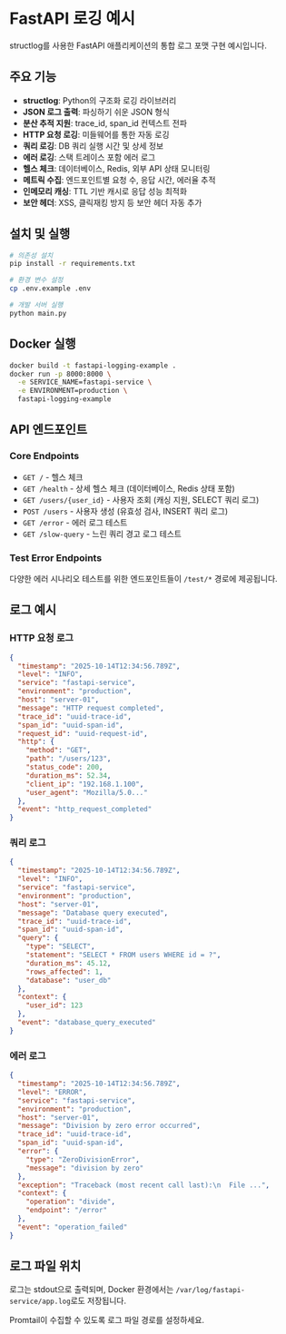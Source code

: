 # FastAPI 로깅 예시

structlog를 사용한 FastAPI 애플리케이션의 통합 로그 포맷 구현 예시입니다.

## 주요 기능

- **structlog**: Python의 구조화 로깅 라이브러리
- **JSON 로그 출력**: 파싱하기 쉬운 JSON 형식
- **분산 추적 지원**: trace_id, span_id 컨텍스트 전파
- **HTTP 요청 로깅**: 미들웨어를 통한 자동 로깅
- **쿼리 로깅**: DB 쿼리 실행 시간 및 상세 정보
- **에러 로깅**: 스택 트레이스 포함 에러 로그
- **헬스 체크**: 데이터베이스, Redis, 외부 API 상태 모니터링
- **메트릭 수집**: 엔드포인트별 요청 수, 응답 시간, 에러율 추적
- **인메모리 캐싱**: TTL 기반 캐시로 응답 성능 최적화
- **보안 헤더**: XSS, 클릭재킹 방지 등 보안 헤더 자동 추가

## 설치 및 실행

```bash
# 의존성 설치
pip install -r requirements.txt

# 환경 변수 설정
cp .env.example .env

# 개발 서버 실행
python main.py
```

## Docker 실행

```bash
docker build -t fastapi-logging-example .
docker run -p 8000:8000 \
  -e SERVICE_NAME=fastapi-service \
  -e ENVIRONMENT=production \
  fastapi-logging-example
```

## API 엔드포인트

### Core Endpoints
- `GET /` - 헬스 체크
- `GET /health` - 상세 헬스 체크 (데이터베이스, Redis 상태 포함)
- `GET /users/{user_id}` - 사용자 조회 (캐싱 지원, SELECT 쿼리 로그)
- `POST /users` - 사용자 생성 (유효성 검사, INSERT 쿼리 로그)
- `GET /error` - 에러 로그 테스트
- `GET /slow-query` - 느린 쿼리 경고 로그 테스트

### Test Error Endpoints
다양한 에러 시나리오 테스트를 위한 엔드포인트들이 `/test/*` 경로에 제공됩니다.

## 로그 예시

### HTTP 요청 로그
```json
{
  "timestamp": "2025-10-14T12:34:56.789Z",
  "level": "INFO",
  "service": "fastapi-service",
  "environment": "production",
  "host": "server-01",
  "message": "HTTP request completed",
  "trace_id": "uuid-trace-id",
  "span_id": "uuid-span-id",
  "request_id": "uuid-request-id",
  "http": {
    "method": "GET",
    "path": "/users/123",
    "status_code": 200,
    "duration_ms": 52.34,
    "client_ip": "192.168.1.100",
    "user_agent": "Mozilla/5.0..."
  },
  "event": "http_request_completed"
}
```

### 쿼리 로그
```json
{
  "timestamp": "2025-10-14T12:34:56.789Z",
  "level": "INFO",
  "service": "fastapi-service",
  "environment": "production",
  "host": "server-01",
  "message": "Database query executed",
  "trace_id": "uuid-trace-id",
  "span_id": "uuid-span-id",
  "query": {
    "type": "SELECT",
    "statement": "SELECT * FROM users WHERE id = ?",
    "duration_ms": 45.12,
    "rows_affected": 1,
    "database": "user_db"
  },
  "context": {
    "user_id": 123
  },
  "event": "database_query_executed"
}
```

### 에러 로그
```json
{
  "timestamp": "2025-10-14T12:34:56.789Z",
  "level": "ERROR",
  "service": "fastapi-service",
  "environment": "production",
  "host": "server-01",
  "message": "Division by zero error occurred",
  "trace_id": "uuid-trace-id",
  "span_id": "uuid-span-id",
  "error": {
    "type": "ZeroDivisionError",
    "message": "division by zero"
  },
  "exception": "Traceback (most recent call last):\n  File ...",
  "context": {
    "operation": "divide",
    "endpoint": "/error"
  },
  "event": "operation_failed"
}
```

## 로그 파일 위치

로그는 stdout으로 출력되며, Docker 환경에서는 `/var/log/fastapi-service/app.log`로도 저장됩니다.

Promtail이 수집할 수 있도록 로그 파일 경로를 설정하세요.
